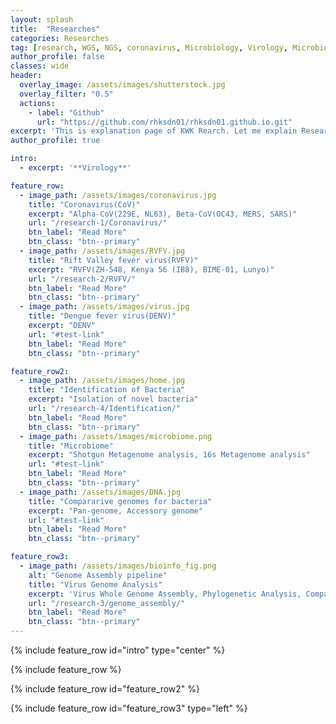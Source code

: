 ```yaml
---
layout: splash
title:  "Researches"
categories: Researches
tag: [research, WGS, NGS, coronavirus, Microbiology, Virology, Microbiome, test]
author_profile: false
classes: wide
header:
  overlay_image: /assets/images/shutterstock.jpg
  overlay_filter: "0.5"
  actions:
    - label: "Github"
      url: "https://github.com/rhksdn01/rhksdn01.github.io.git"
excerpt: 'This is explanation page of KWK Rearch. Let me explain Research Area of KWK.'
author_profile: true

intro: 
  - excerpt: '**Virology**'

feature_row:
  - image_path: /assets/images/coronavirus.jpg
    title: "Coronavirus(CoV)"
    excerpt: "Alpha-CoV(229E, NL63), Beta-CoV(OC43, MERS, SARS)"
    url: "/research-1/Coronavirus/"
    btn_label: "Read More"
    btn_class: "btn--primary"
  - image_path: /assets/images/RVFV.jpg
    title: "Rift Valley fever virus(RVFV)"
    excerpt: "RVFV(ZH-548, Kenya 56 (IB8), BIME-01, Lunyo)"
    url: "/research-2/RVFV/"
    btn_label: "Read More"
    btn_class: "btn--primary"
  - image_path: /assets/images/virus.jpg
    title: "Dengue fever virus(DENV)"
    excerpt: "DENV"
    url: "#test-link"
    btn_label: "Read More"
    btn_class: "btn--primary"

feature_row2:
  - image_path: /assets/images/home.jpg
    title: "Identification of Bacteria"
    excerpt: "Isolation of novel bacteria"
    url: "/research-4/Identification/"
    btn_label: "Read More"
    btn_class: "btn--primary"
  - image_path: /assets/images/microbiome.png
    title: "Microbiome"
    excerpt: "Shotgun Metagenome analysis, 16s Metagenome analysis"
    url: "#test-link"
    btn_label: "Read More"
    btn_class: "btn--primary"
  - image_path: /assets/images/DNA.jpg
    title: "Compararive genomes for bacteria"
    excerpt: "Pan-genome, Accessory genome"
    url: "#test-link"
    btn_label: "Read More"
    btn_class: "btn--primary"

feature_row3:
  - image_path: /assets/images/bioinfo_fig.png
    alt: "Genome Assembly pipeline"
    title: "Virus Genome Analysis"
    excerpt: 'Virus Whole Genome Assembly, Phylogenetic Analysis, Comparative whole genome'
    url: "/research-3/genome_assembly/"
    btn_label: "Read More"
    btn_class: "btn--primary"
---
```


{% include feature_row id="intro" type="center" %}

{% include feature_row %}

{% include feature_row id="feature_row2" %}

{% include feature_row id="feature_row3" type="left" %}
